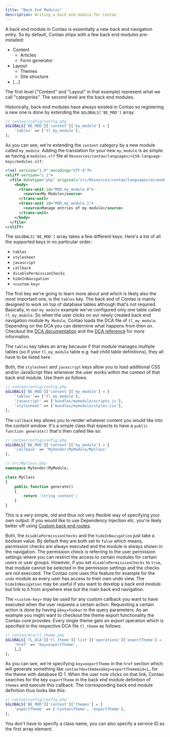 ```yaml
---
title: "Back End Modules"
description: Writing a back end module for Contao
---
```


A back end module in Contao is essentially a new back end navigation entry.
So by default, Contao ships with a few back end modules pre-installed:

* Content
    * Articles
    * Form generator
* Layout
    * Themes
    * Site structure
* […]

The first level ("Content" and "Layout" in that example) represent what we call "categories".
The second level are the back end modules.

Historically, back end modules have always existed in Contao so registering a new one is done
by extending the `$GLOBALS['BE_MOD']` array:

```php
// contao/config/config.php
$GLOBALS['BE_MOD']['content']['my_module'] = [
    'tables' => ['tl_my_module'],
];
```

As you can see, we're extending the `content` category by a new module called `my_module`.
Adding the translation for your new `my_module` is as simple as having a `modules.xlf` file
at `Resources/contao/languages/<ISO-language-key>/modules.xlf`:

```xml
<?xml version="1.0" encoding="UTF-8"?>
<xliff version="1.1">
  <file datatype="php" original="src/Resources/contao/languages/en/modules.php" source-language="en">
    <body>
      <trans-unit id="MOD.my_module.0">
        <source>My Module</source>
      </trans-unit>
      <trans-unit id="MOD.my_module.1">
        <source>Manage entries of my module</source>
      </trans-unit>
    </body>
  </file>
</xliff>
```

The `$GLOBALS['BE_MOD']` array takes a few different keys.
Here's a list of all the supported keys in no particular order:

* `tables`
* `stylesheet`
* `javascript`
* `callback`
* `disablePermissionChecks`
* `hideInNavigation`
* `<custom-key>`


The first key we're going to learn more about and which is likely also the most important one, is the `tables` key.
The back end of Contao is mainly designed to work on top of database tables although that's not required.
Basically, in our `my_module` example we've configured only one table called `tl_my_module`. So when the user clicks
on our newly created back end navigation module `My Module`, Contao loads the DCA file of `tl_my_module`. Depending on the
DCA you can determine what happens from then on. Checkout the [DCA documentation](./dca.md) and
the [DCA reference](../reference/dca) for more information.

The `tables` key takes an array because if that module manages multiple tables (so if your `tl_my_module` table e.g. had
child table definitions), they all have to be listed here.

Both, the `stylesheet` and `javascript` keys allow you to load additional CSS and/or JavaScript files whenever the user
works within the context of that back end module. Use them as follows:

```php
// contao/config/config.php
$GLOBALS['BE_MOD']['content']['my_module'] = [
    'tables' => ['tl_my_module'],
    'javascript' => ['bundles/mymodule/scripts.js'],
    'stylesheet' => ['bundles/mymodule/styles.css'],
];
```

The `callback` key allows you to render whatever content you would like into the content window. It's a simple class
that expects to have a `public function generate()` that's then called like so:

```php
// contao/config/config.php
$GLOBALS['BE_MOD']['content']['my_module'] = [
    'callback' => 'MyVendor/MyModule/MyClass'
];

// src/MyClass.php
namespace MyVendor/MyModule;

class MyClass
{
    public function generate()
    {
        return 'string content';
    }
}
```

This is a very simple, old and thus not very flexible way of specifying your own output. If you would like to use
Dependency Injection etc. you're likely better off using [Custom back end routes](/guides/backend-routes).

Both, the `disablePermissionChecks` and the `hideInNavigation` just take a boolean value. By default they are both set to
`false` which means, permission checks are always executed and the module is always shown in the navigation.
The permission check is referring to the user permission settings where you can restrict the access to certain modules for
certain users or user groups. However, if you set `disablePermissionChecks` to `true`, that module cannot be selected
in the permission settings and the checks are not executed. The Contao core uses this feature for example for the `undo`
module as every user has access to their own undo view.
The `hideInNavigation` may be useful if you want to develop a back end module but link to it from anywhere else but the
main back end navigation.

The `<custom-key>` may be used for any custom callback you want to have executed when the user requests a certain action.
Requesting a certain action is done by having `&key=foobar` in the query parameters.
As an example you might want to checkout the theme export functionality the Contao core provides. Every single theme
gets an export operation which is specified in the respective DCA file `tl_theme` as follows:

```php
// contao/dca/tl_theme.php
$GLOBALS['TL_DCA']['tl_theme']['list']['operations']['exportTheme'] = [
    'href' => 'key=exportTheme',
    […]
];
```

As you can see, we're specifying `key=exportTheme` in the `href` section which will generate something
like `contao?do=themes&key=exportTheme&id=1…` for the theme with database ID 1. When the user now clicks on that link,
Contao searches for the key `exportTheme` in the back end module definition of `themes` and execute this callback.
The corresponding back end module definition thus looks like this:

```php
// contao/config/config.php
$GLOBALS['BE_MOD']['content']['themes'] = [
    'exportTheme' => ['Contao\Theme', 'exportTheme'],
];
```

You don't have to specify a class name, you can also specify a service ID as the first array element.
